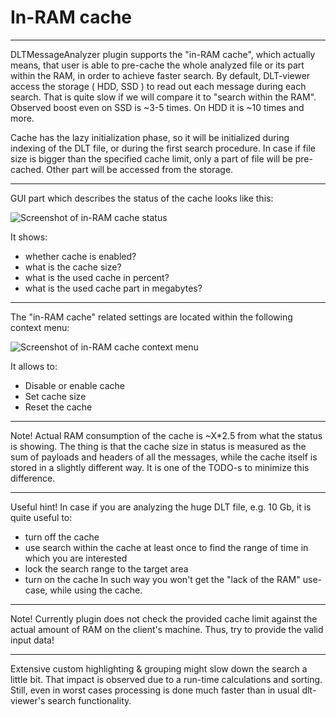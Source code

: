 # In-RAM cache

----

DLTMessageAnalyzer plugin supports the "in-RAM cache", which actually means, that user is able to pre-cache the whole analyzed file or its part within the RAM, in order to achieve faster search.
By default, DLT-viewer access the storage ( HDD, SSD ) to read out each message during each search.
That is quite slow if we will compare it to "search within the RAM".
Observed boost even on SSD is ~3-5 times.
On HDD it is ~10 times and more.

Cache has the lazy initialization phase, so it will be initialized during indexing of the DLT file, or during the first search procedure.
In case if file size is bigger than the specified cache limit, only a part of file will be pre-cached. Other part will be accessed from the storage.

----

GUI part which describes the status of the cache looks like this:

![Screenshot of in-RAM cache status](./md/cache_status.png)

It shows:
- whether cache is enabled?
- what is the cache size?
- what is the used cache in percent?
- what is the used cache part in megabytes?

----

The "in-RAM cache" related settings are located within the following context menu:

![Screenshot of in-RAM cache context menu](./md/context_menu.png)

It allows to:
- Disable or enable cache
- Set cache size
- Reset the cache

----

Note! Actual RAM consumption of the cache is ~X*2.5 from what the status is showing.
The thing is that the cache size in status is measured as the sum of payloads and headers of all the messages, while the cache itself is stored in a slightly different way.
It is one of the TODO-s to minimize this difference.

----

Useful hint! In case if you are analyzing the huge DLT file, e.g. 10 Gb, it is quite useful to:
- turn off the cache
- use search within the cache at least once to find the range of time in which you are interested
- lock the search range to the target area
- turn on the cache
In such way you won't get the "lack of the RAM" use-case, while using the cache.

----

Note! Currently plugin does not check the provided cache limit against the actual amount of RAM on the client's machine.
Thus, try to provide the valid input data!

----

Extensive custom highlighting & grouping might slow down the search a little bit.
That impact is observed due to a run-time calculations and sorting.
Still, even in worst cases processing is done much faster than in usual dlt-viewer's search functionality. 
